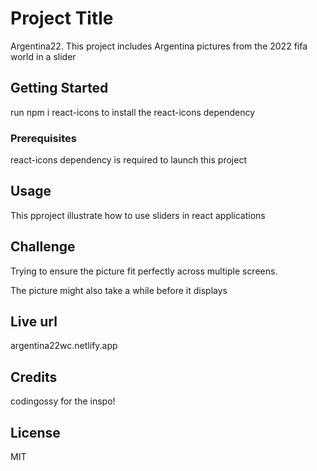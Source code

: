 # Project Title

Argentina22. This project includes Argentina pictures from the 2022 fifa world in a slider

## Getting Started

run npm i react-icons to install the react-icons dependency

### Prerequisites

react-icons dependency is required to launch this project

## Usage

This pproject illustrate how to use sliders in react applications

## Challenge

Trying to ensure the picture fit perfectly across multiple screens.

The picture might also take a while before it displays

## Live url

argentina22wc.netlify.app

## Credits

codingossy for the inspo!

## License

MIT
